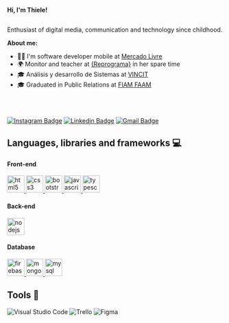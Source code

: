 **Hi, I'm Thiele!**
##
Enthusiast of digital media, communication and technology since childhood.

**About me:**

- 👩‍💻 I'm software developer mobile at [Mercado Livre](https://www.mercadolivre.com.br/)
- 🌍 Monitor and teacher at [{Reprograma}](https://www.linkedin.com/company/reprogramabr/) in her spare time
- 🎓 Análisis y desarrollo de Sistemas at [VINCIT](https://www.linkedin.com/school/faculdade_vincit/)
- 🎓 Graduated in Public Relations at [FIAM FAAM](https://www.linkedin.com/school/fiamfaam/)

 <br>
  
 ##
[![Instagram Badge](https://img.shields.io/badge/-@thie.nuness-000000?style=flat-square&labelColor=00000&logo=Instagram&logoColor=white&link=https://www.instagram.com/thie.nuness/)](https://www.instagram.com/thie.nuness/) 
[![Linkedin Badge](https://img.shields.io/badge/-Thiele%20Nunes-000000?style=flat-square&logo=Linkedin&logoColor=white&link=https://www.linkedin.com/in/thielenunes/)](https://www.linkedin.com/in/thielenunes/) 
[![Gmail Badge](https://img.shields.io/badge/-thielenunes@outlook.com-000000?style=flat-square&logo=Gmail&logoColor=white&link=mailto:thielenunes@outlook.com)](mailto:thielenunes@outlook.com)


## Languages, libraries and frameworks :computer: 

#### Front-end
<a href="https://developer.mozilla.org/pt-BR/docs/Web/HTML">
    <img src="https://cdn.jsdelivr.net/gh/devicons/devicon/icons/html5/html5-plain.svg" alt="html5" width="40"
        height="40" title="html5" />
</a>
<a href="https://developer.mozilla.org/pt-BR/docs/Web/CSS">
    <img src="https://cdn.jsdelivr.net/gh/devicons/devicon/icons/css3/css3-plain.svg" alt="css3" width="40"
        height="40" title="css3" />
</a>
<a href="https://getbootstrap.com/">
    <img src="https://cdn.jsdelivr.net/gh/devicons/devicon/icons/bootstrap/bootstrap-original.svg" alt="bootstrap"
        width="40" height="40" title="bootstrap" />
</a>
<a href="https://developer.mozilla.org/en-US/docs/Web/JavaScript">
    <img src="https://cdn.jsdelivr.net/gh/devicons/devicon/icons/javascript/javascript-original.svg" alt="javascript"
        width="40" height="40" title="javascript" />
</a>
<a href="https://www.typescriptlang.org/">
    <img src="https://cdn.jsdelivr.net/gh/devicons/devicon/icons/typescript/typescript-original.svg" alt="typescript"
        width="40" height="40" title="typescript" />
</a>

#### Back-end

<a href="https://nodejs.org">
    <img src="https://cdn.jsdelivr.net/gh/devicons/devicon/icons/nodejs/nodejs-original.svg" alt="nodejs" width="40"
        height="40" title="nodejs" />
</a>


#### Database

<a href="https://firebase.google.com/">
    <img src="https://cdn.jsdelivr.net/gh/devicons/devicon/icons/firebase/firebase-plain.svg" alt="firebase" width="40"
        height="40" title="firebase" />
</a>
<a href="https://www.mongodb.com/">
    <img src="https://cdn.jsdelivr.net/gh/devicons/devicon/icons/mongodb/mongodb-original-wordmark.svg" alt="mongodb"
        width="40" height="40" title="mongodb" />
</a>
<a href="https://www.mysql.com/">
    <img src="https://cdn.jsdelivr.net/gh/devicons/devicon/icons/mysql/mysql-original-wordmark.svg" alt="mysql"
        width="40" height="40" title="mysql" />
</a>


## Tools :wrench:

![Visual Studio
Code](https://img.shields.io/badge/-Visual%20Studio%20Code-333333?style=flat&logo=visual-studio-code&logoColor=007ACC)
![Trello](https://img.shields.io/badge/-Trello-333333?style=flat&logo=trello&logoColor=007ACC)
![Figma](https://img.shields.io/badge/-Figma-333333?style=flat&logo=figma&logoColor=007ACC)
